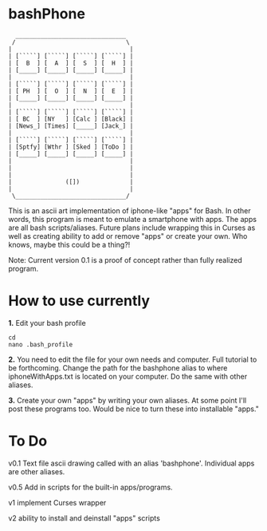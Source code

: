 bashPhone
=========
      _______________________________
     /                               \
    |                                 |       
    | [`````] [`````] [`````] [`````] |       
    | [  B  ] [  A  ] [  S  ] [  H  ] |       
    | [_____] [_____] [_____] [_____] |       
    |                                 |       
    | [`````] [`````] [`````] [`````] |       
    | [ PH  ] [  O  ] [  N  ] [  E  ] |       
    | [_____] [_____] [_____] [_____] |       
    |                                 |       
    | [`````] [`````] [`````] [`````] |       
    | [ BC  ] [NY   ] [Calc ] [Black] |       
    | [News_] [Times] [_____] [Jack_] |       
    |                                 |       
    | [`````] [`````] [`````] [`````] |       
    | [Sptfy] [Wthr ] [Sked ] [ToDo ] |       
    | [_____] [_____] [_____] [_____] |       
    |                                 |       
    |                                 |       
    |                                 |
    |               ([])              |
    |                                 |
     \_______________________________/

This is an ascii art implementation of iphone-like "apps" for Bash. In other words, this program is meant to emulate a smartphone with apps. The apps are all bash scripts/aliases. Future plans include wrapping this in Curses as well as creating ability to add or remove "apps" or create your own. Who knows, maybe this could be a thing?!

Note: Current version 0.1 is a proof of concept rather than fully realized program.

How to use currently
===================
**1.**  Edit your bash profile

    cd
    nano .bash_profile

**2.**  You need to edit the file for your own needs and computer. Full tutorial to be forthcoming.
Change the path for the bashphone alias to where iphoneWithApps.txt is located on your computer.
Do the same with other aliases.

**3.**  Create your own "apps" by writing your own aliases. At some point I'll post these programs too. Would be nice to turn these into installable "apps."
 
To Do
=====
v0.1 Text file ascii drawing called with an alias 'bashphone'. Individual apps are other aliases.

v0.5 Add in scripts for the built-in apps/programs.

v1 implement Curses wrapper

v2 ability to install and deinstall "apps" scripts
